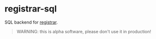 # registrar-sql
SQL backend for [registrar](https://github.com/jessetane/registrar).

> WARNING: this is alpha software, please don't use it in production!

